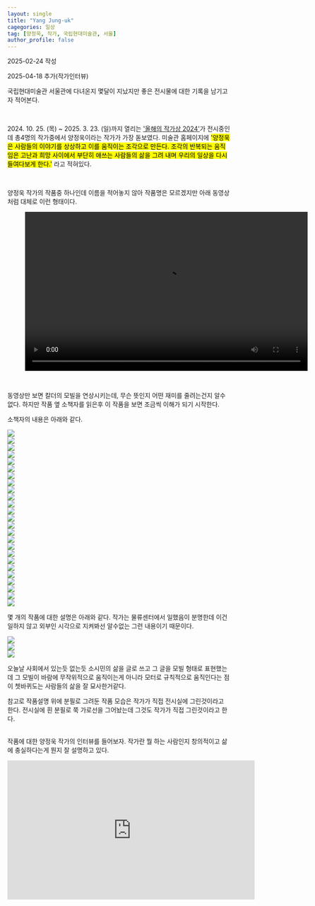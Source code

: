 ```yaml
---
layout: single
title: "Yang Jung-uk"
cagegories: 일상
tag: [양정욱, 작가, 국립현대미술관, 서울]
author_profile: false
---
```

<p>2025-02-24 작성</p>
<p>2025-04-18 추가(작가인터뷰)</p>

<p>국립현대미술관 서울관에 다녀온지 몇달이 지났지만 좋은 전시물에 대한 기록을 남기고자 적어본다.</p> 
<br/>
<p>2024. 10. 25. (목) ~ 2025. 3. 23. (일)까지 열리는 <A href="https://www.mmca.go.kr/exhibitions/exhibitionsDetail.do?exhFlag=1&exhId=202403060001752">'올해의 작가상 2024'</A>가 전시중인데 총4명의 작가중에서 양정욱이라는 작가가 가장 돋보였다. 미술관 홈페이지에 <mark>'양정욱은 사람들의 이야기를 상상하고 이를 움직이는 조각으로 만든다. 조각의 반복되는 움직임은 고난과 희망 사이에서 부단히 애쓰는 사람들의 삶을 그려 내며 우리의 일상을 다시 들여다보게 한다.'</mark> 라고 적혀있다.</p>
<br/>
<p>양정욱 작가의 작품중 하나인데 이름을 적어놓지 않아 작품명은 모르겠지만 아래 동영상처럼 대체로 이런 형태이다.</p>
<figure>
    <video width="640" height="360" controls>
        <source src="/assets\videos\2025-02-24-Yang Jung-uk/양정욱_작품.mp4" type="video/mp4">
    </video> 
</figure>
<br/>
<p>동영상만 보면 칼더의 모빌을 연상시키는데, 무슨 뜻인지 어떤 재미를 줄려는건지 알수 없다. 하지만 작품 옆 소책자를 읽은후 이 작품을 보면 조금씩 이해가 되기 시작한다.</p>
<p>소책자의 내용은 아래와 같다.</p>
<img src="/assets/images\2025-02-24-Yang Jung-uk/20241116_01.jpg" align="center"><br/>
<img src="/assets/images\2025-02-24-Yang Jung-uk/20241116_02.jpg" align="center"><br/>
<img src="/assets/images\2025-02-24-Yang Jung-uk/20241116_03.jpg" align="center"><br/>
<img src="/assets/images\2025-02-24-Yang Jung-uk/20241116_04.jpg" align="center"><br/>
<img src="/assets/images\2025-02-24-Yang Jung-uk/20241116_05.jpg" align="center"><br/>
<img src="/assets/images\2025-02-24-Yang Jung-uk/20241116_06.jpg" align="center"><br/>
<img src="/assets/images\2025-02-24-Yang Jung-uk/20241116_07.jpg" align="center"><br/>
<img src="/assets/images\2025-02-24-Yang Jung-uk/20241116_08.jpg" align="center"><br/>
<img src="/assets/images\2025-02-24-Yang Jung-uk/20241116_09.jpg" align="center"><br/>
<img src="/assets/images\2025-02-24-Yang Jung-uk/20241116_10.jpg" align="center"><br/>
<img src="/assets/images\2025-02-24-Yang Jung-uk/20241116_11.jpg" align="center"><br/>
<img src="/assets/images\2025-02-24-Yang Jung-uk/20241116_12.jpg" align="center"><br/>
<img src="/assets/images\2025-02-24-Yang Jung-uk/20241116_13.jpg" align="center"><br/>
<img src="/assets/images\2025-02-24-Yang Jung-uk/20241116_14.jpg" align="center"><br/>
<img src="/assets/images\2025-02-24-Yang Jung-uk/20241116_15.jpg" align="center"><br/>
<img src="/assets/images\2025-02-24-Yang Jung-uk/20241116_16.jpg" align="center"><br/>
<img src="/assets/images\2025-02-24-Yang Jung-uk/20241116_17.jpg" align="center"><br/>
<img src="/assets/images\2025-02-24-Yang Jung-uk/20241116_18.jpg" align="center"><br/>
<img src="/assets/images\2025-02-24-Yang Jung-uk/20241116_19.jpg" align="center"><br/>
<img src="/assets/images\2025-02-24-Yang Jung-uk/20241116_20.jpg" align="center"><br/>
<img src="/assets/images\2025-02-24-Yang Jung-uk/20241116_21.jpg" align="center"><br/>
<img src="/assets/images\2025-02-24-Yang Jung-uk/20241116_22.jpg" align="center"><br/>
<img src="/assets/images\2025-02-24-Yang Jung-uk/20241116_23.jpg" align="center"><br/>
<img src="/assets/images\2025-02-24-Yang Jung-uk/20241116_24.jpg" align="center"><br/>
<img src="/assets/images\2025-02-24-Yang Jung-uk/20241116_25.jpg" align="center"><br/>

<p>몇 개의 작품에 대한 설명은 아래와 같다. 작가는 물류센터에서 일했음이 분명한데 이건 일하지 않고 외부인 시각으로 지켜봐선 알수없는 그런 내용이기 때문이다.</p>
<img src="/assets/images\2025-02-24-Yang Jung-uk/해설 가민히 있는 사람을 본 적이 있다.jpg" align="center"><br/>
<img src="/assets/images\2025-02-24-Yang Jung-uk/작품 가만히 있는 사람을 본 적이 있다.jpg" align="center"><br/>
<img src="/assets/images\2025-02-24-Yang Jung-uk/해설 저녁이 되어어야 알게된 세명의 동료들.jpg" align="center"><br/>

<p>오늘날 사회에서 있는듯 없는듯 소시민의 삶을 글로 쓰고 그 글을 모빌 형태로 표현했는데 그 모빌이 바람에 무작위적으로 움직이는게 아니라 모터로 규칙적으로 움직인다는 점이 쳇바퀴도는 사람들의 삶을 잘 묘사한거같다.</p>
<P>참고로 작품설명 위에 분필로 그려둔 작품 모습은 작가가 직접 전시실에 그린것이라고 한다. 전시실에 흰 분필로 쭉 가로선을 그어놨는데 그것도 작가가 직접 그린것이라고 한다.</P>

<p><br/>
작품에 대한 양정욱 작가의 인터뷰를 들어보자. 작가란 뭘 하는 사람인지 창의적이고 삶에 충실하다는게 뭔지 잘 설명하고 있다.
</p>
<iframe width="560" height="315" src="https://www.youtube.com/embed/dwQQgNQ4ap4?si=PIW4ADEHCBUT8xYu" title="YouTube video player" frameborder="0" allow="accelerometer; autoplay; clipboard-write; encrypted-media; gyroscope; picture-in-picture; web-share" referrerpolicy="strict-origin-when-cross-origin" allowfullscreen></iframe>